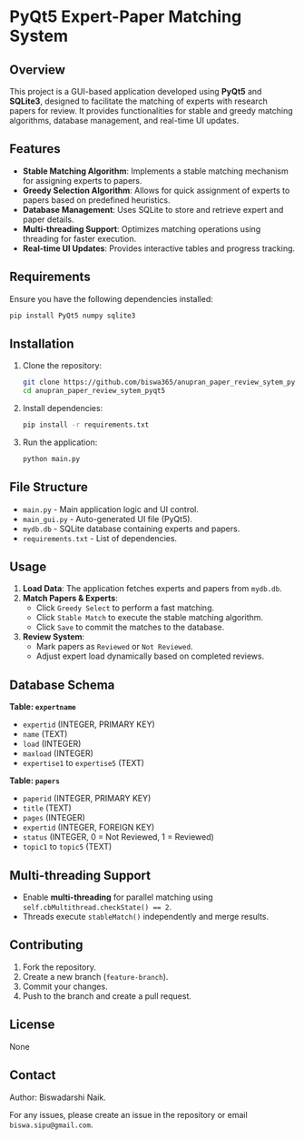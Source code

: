 # PyQt5 Expert-Paper Matching System

## Overview
This project is a GUI-based application developed using **PyQt5** and **SQLite3**, designed to facilitate the matching of experts with research papers for review. It provides functionalities for stable and greedy matching algorithms, database management, and real-time UI updates.

## Features
- **Stable Matching Algorithm**: Implements a stable matching mechanism for assigning experts to papers.
- **Greedy Selection Algorithm**: Allows for quick assignment of experts to papers based on predefined heuristics.
- **Database Management**: Uses SQLite to store and retrieve expert and paper details.
- **Multi-threading Support**: Optimizes matching operations using threading for faster execution.
- **Real-time UI Updates**: Provides interactive tables and progress tracking.

## Requirements
Ensure you have the following dependencies installed:

```bash
pip install PyQt5 numpy sqlite3
```

## Installation
1. Clone the repository:

   ```bash
   git clone https://github.com/biswa365/anupran_paper_review_sytem_pyqt5.git
   cd anupran_paper_review_sytem_pyqt5
   ```

2. Install dependencies:
   ```bash
   pip install -r requirements.txt
   ```

3. Run the application:
   ```bash
   python main.py
   ```

## File Structure
- `main.py` - Main application logic and UI control.
- `main_gui.py` - Auto-generated UI file (PyQt5).
- `mydb.db` - SQLite database containing experts and papers.
- `requirements.txt` - List of dependencies.

## Usage
1. **Load Data**: The application fetches experts and papers from `mydb.db`.
2. **Match Papers & Experts**:
   - Click `Greedy Select` to perform a fast matching.
   - Click `Stable Match` to execute the stable matching algorithm.
   - Click `Save` to commit the matches to the database.
3. **Review System**:
   - Mark papers as `Reviewed` or `Not Reviewed`.
   - Adjust expert load dynamically based on completed reviews.

## Database Schema
**Table: `expertname`**
- `expertid` (INTEGER, PRIMARY KEY)
- `name` (TEXT)
- `load` (INTEGER)
- `maxload` (INTEGER)
- `expertise1` to `expertise5` (TEXT)

**Table: `papers`**
- `paperid` (INTEGER, PRIMARY KEY)
- `title` (TEXT)
- `pages` (INTEGER)
- `expertid` (INTEGER, FOREIGN KEY)
- `status` (INTEGER, 0 = Not Reviewed, 1 = Reviewed)
- `topic1` to `topic5` (TEXT)

## Multi-threading Support
- Enable **multi-threading** for parallel matching using `self.cbMultithread.checkState() == 2`.
- Threads execute `stableMatch()` independently and merge results.

## Contributing
1. Fork the repository.
2. Create a new branch (`feature-branch`).
3. Commit your changes.
4. Push to the branch and create a pull request.

## License
None

## Contact
Author: Biswadarshi Naik.

For any issues, please create an issue in the repository or email `biswa.sipu@gmail.com`.
